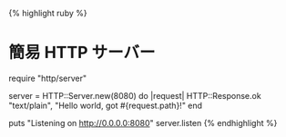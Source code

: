 {% highlight ruby %}
# 簡易 HTTP サーバー
require "http/server"

server = HTTP::Server.new(8080) do |request|
  HTTP::Response.ok "text/plain", "Hello world, got #{request.path}!"
end

puts "Listening on http://0.0.0.0:8080"
server.listen
{% endhighlight %}

